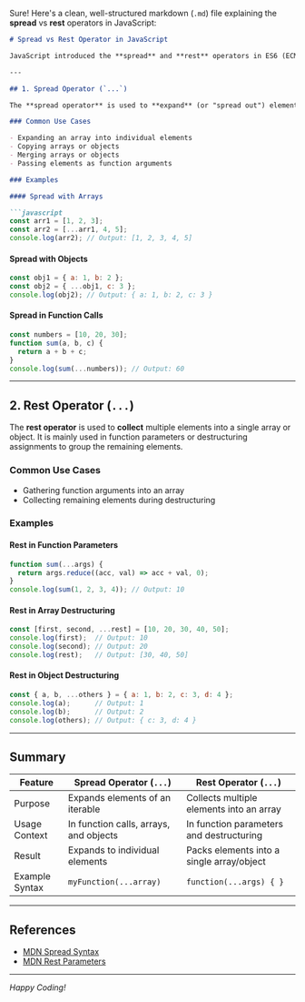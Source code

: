 Sure! Here's a clean, well-structured markdown (`.md`) file explaining the **spread** vs **rest** operators in JavaScript:

````markdown
# Spread vs Rest Operator in JavaScript

JavaScript introduced the **spread** and **rest** operators in ES6 (ECMAScript 2015). Both use the same syntax `...` but serve different purposes depending on the context.

---

## 1. Spread Operator (`...`)

The **spread operator** is used to **expand** (or "spread out") elements of an iterable (like an array, string, or object) into individual elements.

### Common Use Cases

- Expanding an array into individual elements
- Copying arrays or objects
- Merging arrays or objects
- Passing elements as function arguments

### Examples

#### Spread with Arrays

```javascript
const arr1 = [1, 2, 3];
const arr2 = [...arr1, 4, 5]; 
console.log(arr2); // Output: [1, 2, 3, 4, 5]
````

#### Spread with Objects

```javascript
const obj1 = { a: 1, b: 2 };
const obj2 = { ...obj1, c: 3 };
console.log(obj2); // Output: { a: 1, b: 2, c: 3 }
```

#### Spread in Function Calls

```javascript
const numbers = [10, 20, 30];
function sum(a, b, c) {
  return a + b + c;
}
console.log(sum(...numbers)); // Output: 60
```

---

## 2. Rest Operator (`...`)

The **rest operator** is used to **collect** multiple elements into a single array or object. It is mainly used in function parameters or destructuring assignments to group the remaining elements.

### Common Use Cases

* Gathering function arguments into an array
* Collecting remaining elements during destructuring

### Examples

#### Rest in Function Parameters

```javascript
function sum(...args) {
  return args.reduce((acc, val) => acc + val, 0);
}
console.log(sum(1, 2, 3, 4)); // Output: 10
```

#### Rest in Array Destructuring

```javascript
const [first, second, ...rest] = [10, 20, 30, 40, 50];
console.log(first);  // Output: 10
console.log(second); // Output: 20
console.log(rest);   // Output: [30, 40, 50]
```

#### Rest in Object Destructuring

```javascript
const { a, b, ...others } = { a: 1, b: 2, c: 3, d: 4 };
console.log(a);      // Output: 1
console.log(b);      // Output: 2
console.log(others); // Output: { c: 3, d: 4 }
```

---

## Summary

| Feature        | Spread Operator (`...`)                | Rest Operator (`...`)                     |
| -------------- | -------------------------------------- | ----------------------------------------- |
| Purpose        | Expands elements of an iterable        | Collects multiple elements into an array  |
| Usage Context  | In function calls, arrays, and objects | In function parameters and destructuring  |
| Result         | Expands to individual elements         | Packs elements into a single array/object |
| Example Syntax | `myFunction(...array)`                 | `function(...args) { }`                   |

---

## References

* [MDN Spread Syntax](https://developer.mozilla.org/en-US/docs/Web/JavaScript/Reference/Operators/Spread_syntax)
* [MDN Rest Parameters](https://developer.mozilla.org/en-US/docs/Web/JavaScript/Reference/Functions/rest_parameters)

---

*Happy Coding!*

```
